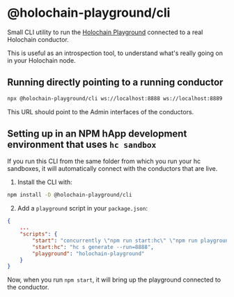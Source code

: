 # @holochain-playground/cli

Small CLI utility to run the [Holochain Playground](https://holochain-playground.github.io/) connected to a real Holochain conductor.

This is useful as an introspection tool, to understand what's really going on in your Holochain node.

## Running directly pointing to a running conductor

```bash
npx @holochain-playground/cli ws://localhost:8888 ws://localhost:8889
```

This URL should point to the Admin interfaces of the conductors.

## Setting up in an NPM hApp development environment that uses `hc sandbox`

If you run this CLI from the same folder from which you run your hc sandboxes, it will automatically connect with the conductors that are live.

1. Install the CLI with:

```bash
npm install -D @holochain-playground/cli
```

2. Add a `playground` script in your `package.json`:

```json
{
    ...
    "scripts": {
        "start": "concurrently \"npm run start:hc\" \"npm run playground\"",
        "start:hc": "hc s generate --run=8888",
        "playground": "holochain-playground"
    }
}
```

Now, when you run `npm start`, it will bring up the playground connected to the conductor.